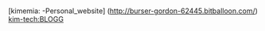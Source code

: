 # 
[kimemia: -Personal_website] (http://burser-gordon-62445.bitballoon.com/) </br>
[kim-tech:BLOGG](https://kim-tech.herokuapp.com/)


